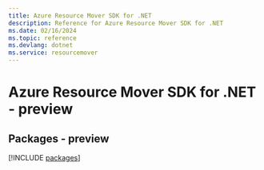 ```yaml
---
title: Azure Resource Mover SDK for .NET
description: Reference for Azure Resource Mover SDK for .NET
ms.date: 02/16/2024
ms.topic: reference
ms.devlang: dotnet
ms.service: resourcemover
---
```

# Azure Resource Mover SDK for .NET - preview
## Packages - preview
[!INCLUDE [packages](resource-mover-index.md)]